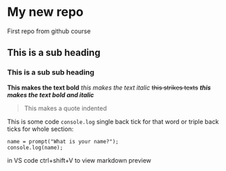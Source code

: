 # My new repo
 First repo from github course
## This is a sub heading
### This is a sub sub heading

**This makes the text bold**
*this makes the text italic*
~~this strikes texts~~
***this makes the text bold and italic***
>This makes a quote indented

This is some code `console.log` single back tick for that word 
or triple back ticks for whole section:

```
name = prompt("What is your name?");
console.log(name);
```

in VS code ctrl+shift+V to view markdown preview